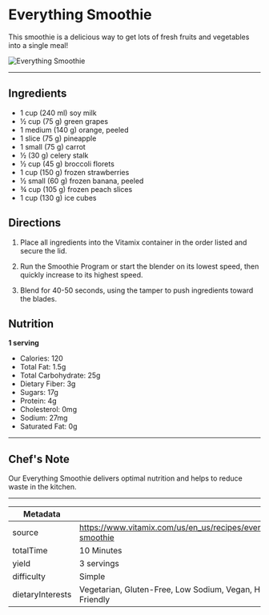 # Everything Smoothie

This smoothie is a delicious way to get lots of fresh fruits and vegetables into a single meal!

![Everything Smoothie](https://www.vitamix.com/content/dam/vitamix/home/recipes/q2-2025/EverythingSmoothie_470x449.png)

---

## Ingredients

- 1 cup (240 ml) soy milk
- ½ cup (75 g) green grapes
- 1 medium (140 g) orange, peeled
- 1 slice (75 g) pineapple
- 1 small (75 g) carrot
- ½ (30 g) celery stalk
- ½ cup (45 g) broccoli florets
- 1 cup (150 g) frozen strawberries
- ½ small (60 g) frozen banana, peeled
- ¾ cup (105 g) frozen peach slices
- 1 cup (130 g) ice cubes

## Directions

1. Place all ingredients into the Vitamix container in the order listed and secure the lid.

2. Run the Smoothie Program or start the blender on its lowest speed, then quickly increase to its highest speed.

3. Blend for 40-50 seconds, using the tamper to push ingredients toward the blades.

## Nutrition

**1 serving**

- Calories: 120
- Total Fat: 1.5g
- Total Carbohydrate: 25g
- Dietary Fiber: 3g
- Sugars: 17g
- Protein: 4g
- Cholesterol: 0mg
- Sodium: 27mg
- Saturated Fat: 0g

---

## Chef's Note

Our Everything Smoothie delivers optimal nutrition and helps to reduce waste in the kitchen.

---

| Metadata |  |
| --- | --- |
| source | https://www.vitamix.com/us/en_us/recipes/everything-smoothie |
| totalTime | 10 Minutes |
| yield | 3 servings |
| difficulty | Simple |
| dietaryInterests | Vegetarian, Gluten-Free, Low Sodium, Vegan, Heart Friendly |
